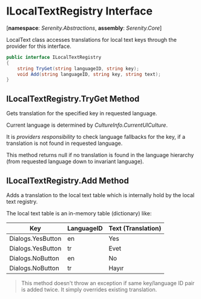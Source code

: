 # ILocalTextRegistry Interface

[**namespace**: *Serenity.Abstractions*, **assembly**: *Serenity.Core*]

LocalText class accesses translations for local text keys through the provider for this interface.

```cs
public interface ILocalTextRegistry
{
    string TryGet(string languageID, string key);
    void Add(string languageID, string key, string text);
}
```

## ILocalTextRegistry.TryGet Method

Gets translation for the specified key in requested language.

Current language is determined by *CultureInfo.CurrentUICulture*.

It is *providers responsibility* to check language fallbacks for the key, if a translation is not found in requested language.

This method returns null if no translation is found in the language hierarchy (from requested language down to invariant language).

## ILocalTextRegistry.Add Method

Adds a translation to the local text table which is internally hold by the local text registry.

The local text table is an in-memory table (dictionary) like:

Key                   |LanguageID|Text (Translation)
----------------------|----------|-------------------
Dialogs.YesButton     |en        |Yes
Dialogs.YesButton     |tr        |Evet
Dialogs.NoButton      |en        |No
Dialogs.NoButton      |tr        |Hayır


> This method doesn't throw an exception if same key/language ID pair is added twice. It simply overrides existing translation.


